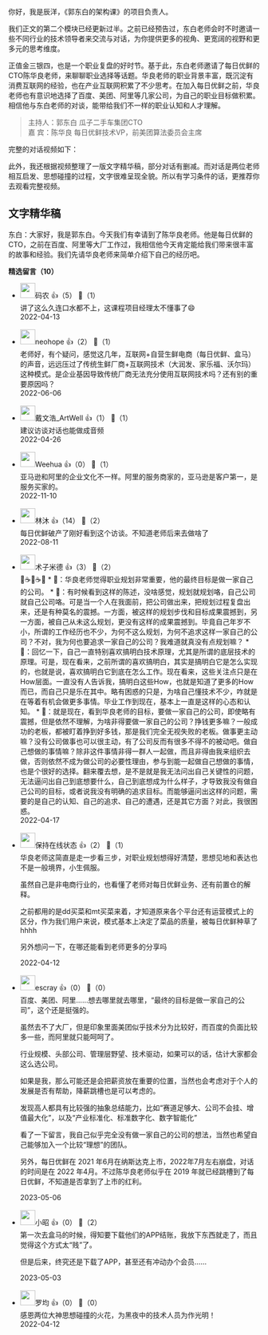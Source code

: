 你好，我是辰洋，《郭东白的架构课》的项目负责人。

我们正文的第二个模块已经更新过半。之前已经预告过，东白老师会时不时邀请一些不同行业的技术领导者来交流与对话，为你提供更多的视角、更宽阔的视野和更多元的思考维度。

正值金三银四，也是一个职业复盘的好时节。基于此，东白老师邀请了每日优鲜的CTO陈华良老师，来聊聊职业选择等话题。华良老师的职业背景丰富，既沉淀有消费互联网的经验，也在产业互联网积累了不少思考。在加入每日优鲜之前，华良老师也有意识地选择了百度、美团、阿里等几家公司，为自己的职业目标做积累。相信他与东白老师的对谈，能带给我们不一样的职业认知和人才理解。

> 主持人：郭东白 瓜子二手车集团CTO  
> 嘉 宾：陈华良 每日优鲜技术VP，前美团算法委员会主席

完整的对话视频如下：

此外，我还根据视频整理了一版文字精华稿，部分对话有删减。而对话是两位老师相互启发、思想碰撞的过程，文字很难呈现全貌。所以有学习条件的话，更推荐你去观看完整视频。

## 文字精华稿

东白：大家好，我是郭东白。今天我们有幸请到了陈华良老师。他是每日优鲜的CTO，之前在百度、阿里等大厂工作过，我相信他今天肯定能给我们带来很丰富的故事和经验。我们先请华良老师来简单介绍下自己的经历吧。
<div><strong>精选留言（10）</strong></div><ul>
<li><img src="https://static001.geekbang.org/account/avatar/00/10/48/ae/96850daa.jpg" width="30px"><span>码农</span> 👍（5） 💬（1）<div>讲了这么久连口水都不上，这课程项目经理太不懂事了😄</div>2022-04-13</li><br/><li><img src="https://static001.geekbang.org/account/avatar/00/0f/ec/13/49e98289.jpg" width="30px"><span>neohope</span> 👍（2） 💬（1）<div>老师好，有个疑问，感觉这几年，互联网+自营生鲜电商（每日优鲜、盒马）的声音，远远压过了传统生鲜厂商+互联网技术（大润发、家乐福、沃尔玛）这种模式。是企业基因导致传统厂商无法充分使用互联网技术吗？还有别的重要原因吗？</div>2022-06-06</li><br/><li><img src="https://static001.geekbang.org/account/avatar/00/2d/7e/02/91ec3c18.jpg" width="30px"><span>戴文浩_ArtWell</span> 👍（1） 💬（1）<div>建议访谈对话也能做成音频</div>2022-04-26</li><br/><li><img src="https://static001.geekbang.org/account/avatar/00/11/da/e8/d49dfa94.jpg" width="30px"><span>Weehua</span> 👍（0） 💬（1）<div>亚马逊和阿里的企业文化不一样。阿里的服务商家的，亚马逊是客户第一，是服务买家的。</div>2022-11-10</li><br/><li><img src="https://static001.geekbang.org/account/avatar/00/29/9f/2f/8b776551.jpg" width="30px"><span>林沐</span> 👍（14） 💬（2）<div>每日优鲜破产了刚好看到这个访谈。不知道老师后来去做啥了</div>2022-08-11</li><br/><li><img src="https://static001.geekbang.org/account/avatar/00/1c/f6/27/c27599ae.jpg" width="30px"><span>术子米德</span> 👍（3） 💬（2）<div>🤔☕️🤔☕️🤔
* 📖：华良老师觉得职业规划非常重要，他的最终目标是做一家自己的公司。
    * 🤔：有时候看到这样的陈述，没啥感觉，规划就规划咯，自己公司就自己公司咯。可是当一个人在我面前，把公司做出来，把规划过程复盘出来，还是有种莫名的震撼。一方面，被这样的规划步伐和目标成果震撼到，另一方面，被自己从未这么规划，更没有这样的成果震撼到。毕竟自己年岁不小，所谓的工作经历也不少，为何不这么规划，为何不追求这样一家自己的公司？不对，我为何也要追求一家自己的公司？我难道就真没有点规划嘛？
    * 🤔：回忆一下，自己一直特别喜欢搞明白技术原理，尤其是所谓的底层技术的原理。可是，现在看来，之前所谓的喜欢搞明白，其实是搞明白它是怎么实现的，也就是说，喜欢搞明白它到底在怎么工作。现在看来，这些关注点只是在How层面。一直没有人告诉我，搞明白这些How，也就是知道了更多的How而已，而自己只是乐在其中。略有困惑的只是，为啥自己懂技术不少，咋就是在等着有机会做更多事情。毕业工作到现在，基本上一直是这样的心态和认知。
    * 🤔：就是现在，看到华良老师的目标，要做一家自己的公司，即使略有震撼，但是依然不理解，为啥非得要做一家自己的公司？挣钱更多嘛？一般成功的老板，都被盯着挣到好多钱，那是我们完全无视失败的老板。做事更主动嘛？没有公司做事也可以很主动，有了公司反而有很多不得不的被动吧。做自己想做的事情嘛？除非这件事情非得一群人一起做，而且非得由我来组织去做，否则依然不成为做公司的必要性理由，参与到能一起做自己想做的事情，也是个很好的选择。翻来覆去想，是不是就是我无法问出自己关键性的问题，无法逼问出自己到底想要什么，自己到底想成为什么样子，才导致我没有做自己公司的目标，或者说我没有明确的追求目标。而能够逼问出这样的问题，需要的是自己的认知、自己的追求、自己的遭遇，还是其它方面？对此，我很困惑。
</div>2022-04-17</li><br/><li><img src="https://static001.geekbang.org/account/avatar/00/29/c6/54/82971953.jpg" width="30px"><span>保持在线状态</span> 👍（2） 💬（1）<div>华良老师这简直是走一步看三步，对职业规划想得好清楚，思想见地和表达也不是一般境界，小生佩服。

虽然自己是非电商行业的，也看懂了老师对每日优鲜业务、还有前置仓的解释。

之前都用的是dd买菜和mt买菜来着，才知道原来各个平台还有运营模式上的区分，作为我们用户来说，模式基本上决定了菜品的质量，被每日优鲜种草了hhhh

另外想问一下，在哪还能看到老师更多的分享吗</div>2022-04-12</li><br/><li><img src="https://static001.geekbang.org/account/avatar/00/0f/92/6d/becd841a.jpg" width="30px"><span>escray</span> 👍（0） 💬（0）<div>百度、美团、阿里……想去哪里就去哪里，“最终的目标是做一家自己的公司”，这个还是挺强的。

虽然去不了大厂，但是印象里面美团似乎技术分为比较好，而百度的负面比较多一些，而阿里就只能呵呵了。

行业规模、头部公司、管理层野望、技术驱动，如果可以的话，估计大家都会这么选公司。

如果是我，那么可能还是会把薪资放在重要的位置，当然也会考虑对于个人的发展是否有帮助，降薪跳槽也是可以考虑的。

发现高人都具有比较强的抽象总结能力，比如“赛道足够大、公司不会挂、增值最大化”，以及“产业标准化、标准数字化、数字智能化”

看了一下留言，我自己似乎完全没有做一家自己的公司的想法，当然也希望自己能够加入一个比较“理想”的团队。

另外，每日优鲜在 2021 年6月在纳斯达克上市，2022年7月左右崩盘，对话的时间是在 2022 年4月。不过陈华良老师似乎在 2019 年就已经跳槽到了每日优鲜，不知道是否拿到了上市的红利。</div>2023-05-06</li><br/><li><img src="https://static001.geekbang.org/account/avatar/00/14/3f/39/a4c2154b.jpg" width="30px"><span>小昭</span> 👍（0） 💬（2）<div>第一次去盒马的时候，得知要下载他们的APP结账，我放下东西就走了，而且觉得这个方式太“贱”了。

但是后来，终究还是下载了APP，甚至还有冲动办个会员……
</div>2023-05-03</li><br/><li><img src="https://static001.geekbang.org/account/avatar/00/2b/a0/50/390187f3.jpg" width="30px"><span>罗均</span> 👍（0） 💬（0）<div>感恩两位大神思想碰撞的火花，为黑夜中的技术人员为作光明！</div>2022-04-12</li><br/>
</ul>